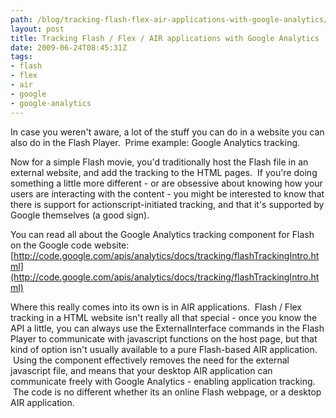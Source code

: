 ```yaml
---
path: /blog/tracking-flash-flex-air-applications-with-google-analytics/
layout: post
title: Tracking Flash / Flex / AIR applications with Google Analytics
date: 2009-06-24T08:45:31Z
tags:
- flash
- flex
- air
- google
- google-analytics
---
```


In case you weren't aware, a lot of the stuff you can do in a website you can also do in the Flash Player.  Prime example: Google Analytics tracking.

Now for a simple Flash movie, you'd traditionally host the Flash file in an external website, and add the tracking to the HTML pages.  If you're doing something a little more different - or are obsessive about knowing how your users are interacting with the content - you might be interested to know that there is support for actionscript-initiated tracking, and that it's supported by Google themselves (a good sign).

You can read all about the Google Analytics tracking component for Flash on the Google code website: [http://code.google.com/apis/analytics/docs/tracking/flashTrackingIntro.html](http://code.google.com/apis/analytics/docs/tracking/flashTrackingIntro.html)

Where this really comes into its own is in AIR applications.  Flash / Flex tracking in a HTML website isn't really all that special - once you know the API a little, you can always use the ExternalInterface commands in the Flash Player to communicate with javascript functions on the host page, but that kind of option isn't usually available to a pure Flash-based AIR application.  Using the component effectively removes the need for the external javascript file, and means that your desktop AIR application can communicate freely with Google Analytics - enabling application tracking.  The code is no different whether its an online Flash webpage, or a desktop AIR application.